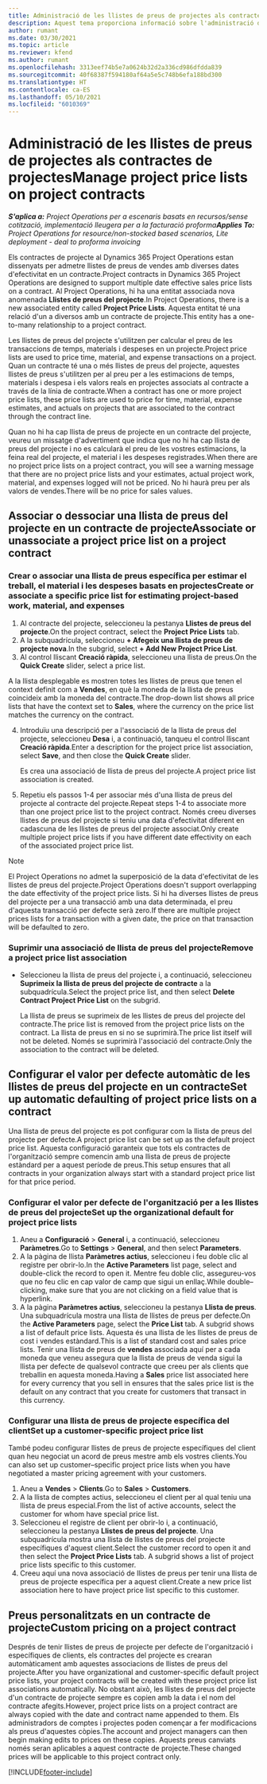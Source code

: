 ```yaml
---
title: Administració de les llistes de preus de projectes als contractes de projectes
description: Aquest tema proporciona informació sobre l'administració de llistes de preus de projecte en contractes de projecte.
author: rumant
ms.date: 03/30/2021
ms.topic: article
ms.reviewer: kfend
ms.author: rumant
ms.openlocfilehash: 3313eef74b5e7a0624b32d2a336cd986dfdda839
ms.sourcegitcommit: 40f68387f594180af64a5e5c748b6efa188bd300
ms.translationtype: HT
ms.contentlocale: ca-ES
ms.lasthandoff: 05/10/2021
ms.locfileid: "6010369"
---
```

# <a name="manage-project-price-lists-on-project-contracts"></a><span data-ttu-id="b8241-103">Administració de les llistes de preus de projectes als contractes de projectes</span><span class="sxs-lookup"><span data-stu-id="b8241-103">Manage project price lists on project contracts</span></span>

<span data-ttu-id="b8241-104">_**S'aplica a:** Project Operations per a escenaris basats en recursos/sense cotització, implementació lleugera per a la facturació proforma_</span><span class="sxs-lookup"><span data-stu-id="b8241-104">_**Applies To:** Project Operations for resource/non-stocked based scenarios, Lite deployment - deal to proforma invoicing_</span></span>

<span data-ttu-id="b8241-105">Els contractes de projecte al Dynamics 365 Project Operations estan dissenyats per admetre llistes de preus de vendes amb diverses dates d'efectivitat en un contracte.</span><span class="sxs-lookup"><span data-stu-id="b8241-105">Project contracts in Dynamics 365 Project Operations are designed to support multiple date effective sales price lists on a contract.</span></span> <span data-ttu-id="b8241-106">Al Project Operations, hi ha una entitat associada nova anomenada **Llistes de preus del projecte**.</span><span class="sxs-lookup"><span data-stu-id="b8241-106">In Project Operations, there is a new associated entity called **Project Price Lists**.</span></span> <span data-ttu-id="b8241-107">Aquesta entitat té una relació d'un a diversos amb un contracte de projecte.</span><span class="sxs-lookup"><span data-stu-id="b8241-107">This entity has a one-to-many relationship to a project contract.</span></span>

<span data-ttu-id="b8241-108">Les llistes de preus del projecte s'utilitzen per calcular el preu de les transaccions de temps, materials i despeses en un projecte.</span><span class="sxs-lookup"><span data-stu-id="b8241-108">Project price lists are used to price time, material, and expense transactions on a project.</span></span> <span data-ttu-id="b8241-109">Quan un contracte té una o més llistes de preus del projecte, aquestes llistes de preus s'utilitzen per al preu per a les estimacions de temps, materials i despesa i els valors reals en projectes associats al contracte a través de la línia de contracte.</span><span class="sxs-lookup"><span data-stu-id="b8241-109">When a contract has one or more project price lists, these price lists are used to price for time, material, expense estimates, and actuals on projects that are associated to the contract through the contract line.</span></span>

<span data-ttu-id="b8241-110">Quan no hi ha cap llista de preus de projecte en un contracte del projecte, veureu un missatge d'advertiment que indica que no hi ha cap llista de preus del projecte i no es calcularà el preu de les vostres estimacions, la feina real del projecte, el material i les despeses registrades.</span><span class="sxs-lookup"><span data-stu-id="b8241-110">When there are no project price lists on a project contract, you will see a warning message that there are no project price lists and your estimates, actual project work, material, and expenses logged will not be priced.</span></span> <span data-ttu-id="b8241-111">No hi haurà preu per als valors de vendes.</span><span class="sxs-lookup"><span data-stu-id="b8241-111">There will be no price for sales values.</span></span>

## <a name="associate-or-unassociate-a-project-price-list-on-a-project-contract"></a><span data-ttu-id="b8241-112">Associar o dessociar una llista de preus del projecte en un contracte de projecte</span><span class="sxs-lookup"><span data-stu-id="b8241-112">Associate or unassociate a project price list on a project contract</span></span>

### <a name="create-or-associate-a-specific-price-list-for-estimating-project-based-work-material-and-expenses"></a><span data-ttu-id="b8241-113">Crear o associar una llista de preus específica per estimar el treball, el material i les despeses basats en projectes</span><span class="sxs-lookup"><span data-stu-id="b8241-113">Create or associate a specific price list for estimating project-based work, material, and expenses</span></span>

1. <span data-ttu-id="b8241-114">Al contracte del projecte, seleccioneu la pestanya **Llistes de preus del projecte**.</span><span class="sxs-lookup"><span data-stu-id="b8241-114">On the project contract, select the **Project Price Lists** tab.</span></span>
2. <span data-ttu-id="b8241-115">A la subquadrícula, seleccioneu **+ Afegeix una llista de preus de projecte nova**.</span><span class="sxs-lookup"><span data-stu-id="b8241-115">In the subgrid, select **+ Add New Project Price List**.</span></span>
3. <span data-ttu-id="b8241-116">Al control lliscant **Creació ràpida**, seleccioneu una llista de preus.</span><span class="sxs-lookup"><span data-stu-id="b8241-116">On the **Quick Create** slider, select a price list.</span></span> 

  <span data-ttu-id="b8241-117">A la llista desplegable es mostren totes les llistes de preus que tenen el context definit com a **Vendes**, en què la moneda de la llista de preus coincideix amb la moneda del contracte.</span><span class="sxs-lookup"><span data-stu-id="b8241-117">The drop-down list shows all price lists that have the context set to **Sales**, where the currency on the price list matches the currency on the contract.</span></span>
  
4. <span data-ttu-id="b8241-118">Introduïu una descripció per a l'associació de la llista de preus del projecte, seleccioneu **Desa** i, a continuació, tanqueu el control lliscant **Creació ràpida**.</span><span class="sxs-lookup"><span data-stu-id="b8241-118">Enter a description for the project price list association, select **Save**, and then close the **Quick Create** slider.</span></span>

   <span data-ttu-id="b8241-119">Es crea una associació de llista de preus del projecte.</span><span class="sxs-lookup"><span data-stu-id="b8241-119">A project price list association is created.</span></span>
   
5. <span data-ttu-id="b8241-120">Repetiu els passos 1-4 per associar més d'una llista de preus del projecte al contracte del projecte.</span><span class="sxs-lookup"><span data-stu-id="b8241-120">Repeat steps 1-4 to associate more than one project price list to the project contract.</span></span> <span data-ttu-id="b8241-121">Només creeu diverses llistes de preus del projecte si teniu una data d'efectivitat diferent en cadascuna de les llistes de preus del projecte associat.</span><span class="sxs-lookup"><span data-stu-id="b8241-121">Only create multiple project price lists if you have different date effectivity on each of the associated project price list.</span></span>

> [!NOTE]
> <span data-ttu-id="b8241-122">El Project Operations no admet la superposició de la data d'efectivitat de les llistes de preus del projecte.</span><span class="sxs-lookup"><span data-stu-id="b8241-122">Project Operations doesn't support overlapping the date effectivity of the project price lists.</span></span> <span data-ttu-id="b8241-123">Si hi ha diverses llistes de preus del projecte per a una transacció amb una data determinada, el preu d'aquesta transacció per defecte serà zero.</span><span class="sxs-lookup"><span data-stu-id="b8241-123">If there are multiple project prices lists for a transaction with a given date, the price on that transaction will be defaulted to zero.</span></span>

### <a name="remove-a-project-price-list-association"></a><span data-ttu-id="b8241-124">Suprimir una associació de llista de preus del projecte</span><span class="sxs-lookup"><span data-stu-id="b8241-124">Remove a project price list association</span></span>

- <span data-ttu-id="b8241-125">Seleccioneu la llista de preus del projecte i, a continuació, seleccioneu **Suprimeix la llista de preus del projecte de contracte** a la subquadrícula.</span><span class="sxs-lookup"><span data-stu-id="b8241-125">Select the project price list, and then select **Delete Contract Project Price List** on the subgrid.</span></span> 

  <span data-ttu-id="b8241-126">La llista de preus se suprimeix de les llistes de preus del projecte del contracte.</span><span class="sxs-lookup"><span data-stu-id="b8241-126">The price list is removed from the project price lists on the contract.</span></span> <span data-ttu-id="b8241-127">La llista de preus en si no se suprimirà.</span><span class="sxs-lookup"><span data-stu-id="b8241-127">The price list itself will not be deleted.</span></span> <span data-ttu-id="b8241-128">Només se suprimirà l'associació del contracte.</span><span class="sxs-lookup"><span data-stu-id="b8241-128">Only the association to the contract will be deleted.</span></span>

## <a name="set-up-automatic-defaulting-of-project-price-lists-on-a-contract"></a><span data-ttu-id="b8241-129">Configurar el valor per defecte automàtic de les llistes de preus del projecte en un contracte</span><span class="sxs-lookup"><span data-stu-id="b8241-129">Set up automatic defaulting of project price lists on a contract</span></span>

<span data-ttu-id="b8241-130">Una llista de preus del projecte es pot configurar com la llista de preus del projecte per defecte.</span><span class="sxs-lookup"><span data-stu-id="b8241-130">A project price list can be set up as the default project price list.</span></span> <span data-ttu-id="b8241-131">Aquesta configuració garanteix que tots els contractes de l'organització sempre comencin amb una llista de preus de projecte estàndard per a aquest període de preus.</span><span class="sxs-lookup"><span data-stu-id="b8241-131">This setup ensures that all contracts in your organization always start with a standard project price list for that price period.</span></span>

### <a name="set-up-the-organizational-default-for-project-price-lists"></a><span data-ttu-id="b8241-132">Configurar el valor per defecte de l'organització per a les llistes de preus del projecte</span><span class="sxs-lookup"><span data-stu-id="b8241-132">Set up the organizational default for project price lists</span></span>

1. <span data-ttu-id="b8241-133">Aneu a **Configuració** > **General** i, a continuació, seleccioneu **Paràmetres**.</span><span class="sxs-lookup"><span data-stu-id="b8241-133">Go to **Settings** > **General**, and then select **Parameters**.</span></span>
2. <span data-ttu-id="b8241-134">A la pàgina de llista **Paràmetres actius**, seleccioneu i feu doble clic al registre per obrir-lo.</span><span class="sxs-lookup"><span data-stu-id="b8241-134">In the **Active Parameters** list page, select and double-click the record to open it.</span></span> <span data-ttu-id="b8241-135">Mentre feu doble clic, assegureu-vos que no feu clic en cap valor de camp que sigui un enllaç.</span><span class="sxs-lookup"><span data-stu-id="b8241-135">While double–clicking, make sure that you are not clicking on a field value that is hyperlink.</span></span> 
3. <span data-ttu-id="b8241-136">A la pàgina **Paràmetres actius**, seleccioneu la pestanya **Llista de preus**. Una subquadrícula mostra una llista de llistes de preus per defecte.</span><span class="sxs-lookup"><span data-stu-id="b8241-136">On the **Active Parameters** page, select the **Price List** tab. A subgrid shows a list of default price lists.</span></span> <span data-ttu-id="b8241-137">Aquesta és una llista de les llistes de preus de cost i vendes estàndard.</span><span class="sxs-lookup"><span data-stu-id="b8241-137">This is a list of standard cost and sales price lists.</span></span> <span data-ttu-id="b8241-138">Tenir una llista de preus de **vendes** associada aquí per a cada moneda que veneu assegura que la llista de preus de venda sigui la llista per defecte de qualsevol contracte que creeu per als clients que treballin en aquesta moneda.</span><span class="sxs-lookup"><span data-stu-id="b8241-138">Having a **Sales** price list associated here for every currency that you sell in ensures that the sales price list is the default on any contract that you create for customers that transact in this currency.</span></span>

### <a name="set-up-a-customer-specific-project-price-list"></a><span data-ttu-id="b8241-139">Configurar una llista de preus de projecte específica del client</span><span class="sxs-lookup"><span data-stu-id="b8241-139">Set up a customer-specific project price list</span></span>

<span data-ttu-id="b8241-140">També podeu configurar llistes de preus de projecte específiques del client quan heu negociat un acord de preus mestre amb els vostres clients.</span><span class="sxs-lookup"><span data-stu-id="b8241-140">You can also set up customer–specific project price lists when you have negotiated a master pricing agreement with your customers.</span></span>

1. <span data-ttu-id="b8241-141">Aneu a **Vendes** > **Clients**.</span><span class="sxs-lookup"><span data-stu-id="b8241-141">Go to **Sales** > **Customers**.</span></span>
2. <span data-ttu-id="b8241-142">A la llista de comptes actius, seleccioneu el client per al qual teniu una llista de preus especial.</span><span class="sxs-lookup"><span data-stu-id="b8241-142">From the list of active accounts, select the customer for whom have special price list.</span></span>
3. <span data-ttu-id="b8241-143">Seleccioneu el registre de client per obrir-lo i, a continuació, seleccioneu la pestanya **Llistes de preus del projecte**. Una subquadrícula mostra una llista de llistes de preus del projecte específiques d'aquest client.</span><span class="sxs-lookup"><span data-stu-id="b8241-143">Select the customer record to open it and then select the **Project Price Lists** tab. A subgrid shows a list of project price lists specific to this customer.</span></span> 
4. <span data-ttu-id="b8241-144">Creeu aquí una nova associació de llistes de preus per tenir una llista de preus de projecte específica per a aquest client.</span><span class="sxs-lookup"><span data-stu-id="b8241-144">Create a new price list association here to have project price list specific to this customer.</span></span>

## <a name="custom-pricing-on-a-project-contract"></a><span data-ttu-id="b8241-145">Preus personalitzats en un contracte de projecte</span><span class="sxs-lookup"><span data-stu-id="b8241-145">Custom pricing on a project contract</span></span>

<span data-ttu-id="b8241-146">Després de tenir llistes de preus de projecte per defecte de l'organització i específiques de clients, els contractes del projecte es crearan automàticament amb aquestes associacions de llistes de preus del projecte.</span><span class="sxs-lookup"><span data-stu-id="b8241-146">After you have organizational and customer-specific default project price lists, your project contracts will be created with these project price list associations automatically.</span></span> <span data-ttu-id="b8241-147">No obstant això, les llistes de preus del projecte d'un contracte de projecte sempre es copien amb la data i el nom del contracte afegits.</span><span class="sxs-lookup"><span data-stu-id="b8241-147">However, project price lists on a project contract are always copied with the date and contract name appended to them.</span></span> <span data-ttu-id="b8241-148">Els administradors de comptes i projectes poden començar a fer modificacions als preus d'aquestes còpies.</span><span class="sxs-lookup"><span data-stu-id="b8241-148">The account and project managers can then begin making edits to prices on these copies.</span></span> <span data-ttu-id="b8241-149">Aquests preus canviats només seran aplicables a aquest contracte de projecte.</span><span class="sxs-lookup"><span data-stu-id="b8241-149">These changed prices will be applicable to this project contract only.</span></span>


[!INCLUDE[footer-include](../includes/footer-banner.md)]
